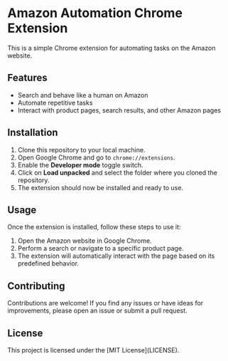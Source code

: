 <!DOCTYPE html>
<html>
<body>
  <h1>Amazon Automation Chrome Extension</h1>

  <p>This is a simple Chrome extension for automating tasks on the Amazon website.</p>

  <h2>Features</h2>
  <ul>
    <li>Search and behave like a human on Amazon</li>
    <li>Automate repetitive tasks</li>
    <li>Interact with product pages, search results, and other Amazon pages</li>
  </ul>

  <h2>Installation</h2>
  <ol>
    <li>Clone this repository to your local machine.</li>
    <li>Open Google Chrome and go to <code>chrome://extensions</code>.</li>
    <li>Enable the <strong>Developer mode</strong> toggle switch.</li>
    <li>Click on <strong>Load unpacked</strong> and select the folder where you cloned the repository.</li>
    <li>The extension should now be installed and ready to use.</li>
  </ol>

  <h2>Usage</h2>
  <p>Once the extension is installed, follow these steps to use it:</p>
  <ol>
    <li>Open the Amazon website in Google Chrome.</li>
    <li>Perform a search or navigate to a specific product page.</li>
    <li>The extension will automatically interact with the page based on its predefined behavior.</li>
  </ol>

  <h2>Contributing</h2>
  <p>Contributions are welcome! If you find any issues or have ideas for improvements, please open an issue or submit a pull request.</p>

  <h2>License</h2>
  <p>This project is licensed under the [MIT License](LICENSE).</p>
</body>
</html>
